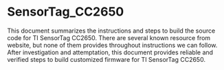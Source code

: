 # SensorTag_CC2650

This document summarizes the instructions and steps to build the source code for TI SensorTag CC2650. There are several known resource from website, but none of them provides throughout instructions we can follow. After investigation and attemptation, this document provides reliable and verified steps to build customized firmware for TI SensorTag CC2650.
